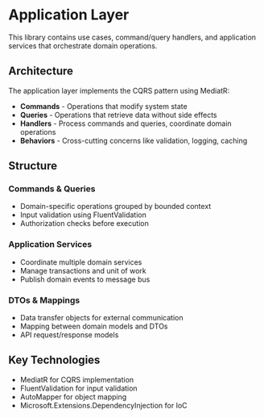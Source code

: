 # Application Layer

This library contains use cases, command/query handlers, and application services that orchestrate domain operations.

## Architecture

The application layer implements the CQRS pattern using MediatR:

- **Commands** - Operations that modify system state
- **Queries** - Operations that retrieve data without side effects
- **Handlers** - Process commands and queries, coordinate domain operations
- **Behaviors** - Cross-cutting concerns like validation, logging, caching

## Structure

### Commands & Queries
- Domain-specific operations grouped by bounded context
- Input validation using FluentValidation
- Authorization checks before execution

### Application Services
- Coordinate multiple domain services
- Manage transactions and unit of work
- Publish domain events to message bus

### DTOs & Mappings
- Data transfer objects for external communication
- Mapping between domain models and DTOs
- API request/response models

## Key Technologies

- MediatR for CQRS implementation
- FluentValidation for input validation
- AutoMapper for object mapping
- Microsoft.Extensions.DependencyInjection for IoC